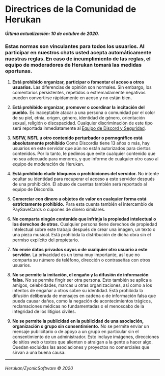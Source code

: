 # **Directrices de la Comunidad de Herukan**

##### **Última actualización: 10 de octubre de 2020.**

### Estas normas son vinculantes para todos los usuarios. Al participar en nuestros chats usted acepta automáticamente nuestras reglas. En caso de incumplimiento de las reglas, el equipo de moderadores de Herukan tomará las medidas oportunas.

1. **Está prohibido organizar, participar o fomentar el acoso a otros usuarios.**
Las diferencias de opinión son normales. Sin embargo, los comentarios persistentes, repetidos o extremadamente negativos pueden convertirse rápidamente en acoso y no están bien.

2. **Está prohibido organizar, promover o coordinar la incitación del pueblo.**
Es inaceptable atacar a una persona o comunidad por el color de su piel, etnia, origen, género, identidad de género, orientación sexual, religión o discapacidad. Cualquier discriminación de este tipo será reportada inmediatamente al [Equipo de Discord y Seguridad](https://support.discord.com/hc/en-us/requests/new?ticket_form_id=360000029731).

3. **NSFW, NSFL u otro contenido perturbador o pornográfico está absolutamente prohibido**
Como Discordia tiene 13 años o más, hay usuarios en este servidor que aún no están autorizados para ciertos contenidos. Por lo tanto, le pedimos que evite cualquier contenido que no sea adecuado para menores, y que informe de cualquier otro caso al equipo de moderación de Herukan.

4. **Está prohibido eludir bloqueos o prohibiciones del servidor.**
No intente ocultar su identidad para recuperar el acceso a este servidor después de una prohibición. El abuso de cuentas también será reportado al equipo de Discordia.

5. **Comerciar con dinero u objetos de valor en cualquier forma está estrictamente prohibido.**
Para esta cuenta también el intercambio de PaySaveCards o cupones de dinero similares.

6. **No comparta ningún contenido que infrinja la propiedad intelectual o los derechos de otros.**
Cualquier persona tiene derechos de propiedad intelectual sobre este trabajo después de crear una imagen, un texto o una pieza musical. Está prohibida la distribución de dicha obra sin el permiso explícito del propietario.

7. **No envíe datos privados suyos o de cualquier otro usuario a este servidor.**
La privacidad es un tema muy importante, así que no comparta su número de teléfono, dirección o contraseñas con otros usuarios.

8. **No se permite la imitación, el engaño y la difusión de información falsa.**
No se permite fingir ser otra persona. Esto también se aplica a amigos, celebridades, marcas u otras organizaciones, así como a los intentos de engañar a otros sobre su identidad. Está prohibida la difusión deliberada de mensajes en cadena o de información falsa que pueda causar daños, como la negación de acontecimientos trágicos, reclamaciones médicas no fundamentadas o el menoscabo de la integridad de los litigios civiles.

9. **No se permite la publicidad en la publicidad de una asociación, organización o grupo sin consentimiento.**
No se permite enviar un mensaje publicitario o de apoyo a un grupo en particular sin el consentimiento de un administrador. Esto incluye imágenes, direcciones de sitios web o textos que alienten o atraigan a la gente a hacer algo. Quedan excluidas las asociaciones y proyectos no comerciales que sirvan a una buena causa.


---

###### Herukan/ZyonicSoftware © 2020
